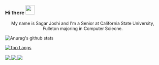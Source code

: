 ### Hi there <img src="https://raw.githubusercontent.com/MartinHeinz/MartinHeinz/master/wave.gif" width="30px">


<p style="text-align: center;">My name is Sagar Joshi and I'm a Senior at California State University, Fulleton majoring in Computer Sciecne.</p>


![Anurag's github stats](https://github-readme-stats.vercel.app/api?username=sagar0698&show_icons=true&theme=radical&show_icons=true)

[![Top Langs](https://github-readme-stats.vercel.app/api/top-langs/?username=sagar0698&layout=compact)](https://github.com/anuraghazra/github-readme-stats)

<a href="https://github.com/sagar0698/dndcreator.github.io">
  <img align="center" src="https://github-readme-stats.vercel.app/api/pin/?username=sagar0698&repo=dndcreator.github.io" />
</a>
<a href="https://github.com/sagar0698/Data-Defense">
  <img align="center" src="https://github-readme-stats.vercel.app/api/pin/?username=sagar0698&repo=Data-Defense" />
</a>
<a href="https://github.com/sagar0698/GamerSearch.github.io">
  <img align="center" src="https://github-readme-stats.vercel.app/api/pin/?username=sagar0698&repo=GamerSearch.github.io" />
</a>

<!--
Here are some ideas to get you started:

- 🔭 I’m currently working on ...
- 🌱 I’m currently learning ...
- 👯 I’m looking to collaborate on ...
- 🤔 I’m looking for help with ...
- 💬 Ask me about ...
- 📫 How to reach me: ...
- 😄 Pronouns: ...
- ⚡ Fun fact: ...
-->
